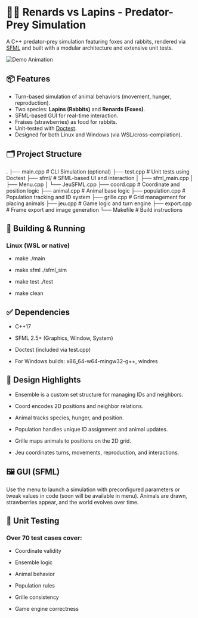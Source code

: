 # 🦊🐰 Renards vs Lapins - Predator-Prey Simulation

A C++ predator-prey simulation featuring foxes and rabbits, rendered via [SFML](https://www.sfml-dev.org/) and built with a modular architecture and extensive unit tests.

![Demo Animation](frames/simulationVideo.gif)

## 📦 Features

- Turn-based simulation of animal behaviors (movement, hunger, reproduction).
- Two species: **Lapins (Rabbits)** and **Renards (Foxes)**.
- SFML-based GUI for real-time interaction.
- Fraises (strawberries) as food for rabbits.
- Unit-tested with [Doctest](https://github.com/doctest/doctest).
- Designed for both Linux and Windows (via WSL/cross-compilation).

## 🗂️ Project Structure
.
├── main.cpp # CLI Simulation (optional)
├── test.cpp # Unit tests using Doctest
├── sfml/ # SFML-based UI and interaction
│ ├── sfml_main.cpp
│ ├── Menu.cpp
│ └── JeuSFML.cpp
├── coord.cpp # Coordinate and position logic
├── animal.cpp # Animal base logic
├── population.cpp # Population tracking and ID system
├── grille.cpp # Grid management for placing animals
├── jeu.cpp # Game logic and turn engine
├── export.cpp # Frame export and image generation
└── Makefile # Build instructions


## 🚀 Building & Running

### Linux (WSL or native)
- make ./main

- make sfml ./sfml_sim

- make test ./test

- make clean 

## ✅ Dependencies
- C++17

- SFML 2.5+ (Graphics, Window, System)

- Doctest (included via test.cpp)

- For Windows builds: x86_64-w64-mingw32-g++, windres

## 🧠 Design Highlights
- Ensemble is a custom set structure for managing IDs and neighbors.

- Coord encodes 2D positions and neighbor relations.

- Animal tracks species, hunger, and position.

- Population handles unique ID assignment and animal updates.

- Grille maps animals to positions on the 2D grid.

- Jeu coordinates turns, movements, reproduction, and interactions.

## 🖼️ GUI (SFML)
Use the menu to launch a simulation with preconfigured parameters or tweak values in code (soon will be available in menu). 
Animals are drawn, strawberries appear, and the world evolves over time.

## 🧪 Unit Testing
### Over 70 test cases cover:
- Coordinate validity

- Ensemble logic

- Animal behavior

- Population rules

- Grille consistency

- Game engine correctness